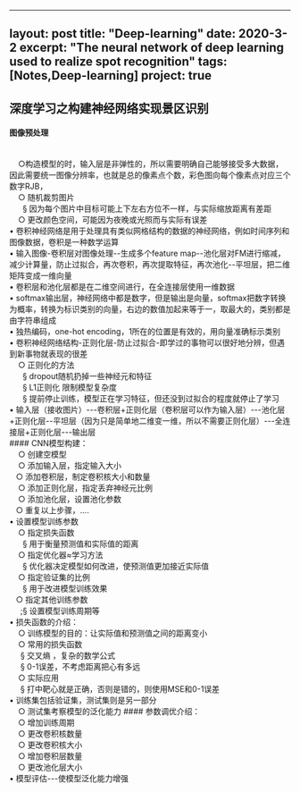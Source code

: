 <script type="text/javascript" src="http://tajs.qq.com/stats?sId=66526224" charset="UTF-8"></script>

---
layout: post
title: "Deep-learning"
date: 2020-3-2
excerpt: "The neural network of deep learning used to realize spot recognition"
tags: [Notes,Deep-learning]
project: true
---


##  深度学习之构建神经网络实现景区识别

####  图像预处理
<br>
 &nbsp;  &nbsp; ○构造模型的时，输入层是非弹性的，所以需要明确自己能够接受多大数据，因此需要统一图像分辨率，也就是总的像素点个数，彩色图向每个像素点对应三个数字RJB，
 <br>
 &nbsp; &nbsp; ○ 随机裁剪图片
 <br>
&nbsp; &nbsp;  &nbsp; § 因为每个图片中目标可能上下左右方位不一样，与实际缩放距离有差距
<br>
&nbsp; &nbsp; ○ 更改颜色空间，可能因为夜晚或光照而与实际有误差
<br>
• 卷积神经网络是用于处理具有类似网格结构的数据的神经网络，例如时间序列和图像数据，卷积是一种数学运算
<br>
• 输入图像-卷积层对图像处理--生成多个feature map--池化层对FM进行缩减，减少计算量，防止过拟合，再次卷积，再次提取特征，再次池化--平坦层，把二维矩阵变成一维向量
<br>
• 卷积层和池化层都是在二维空间进行，在全连接层使用一维数据
<br>
• softmax输出层，神经网络中都是数字，但是输出是向量，softmax把数字转换为概率，转换为标识类别的向量，右边的数值加起来等于一，取最大的，类别都是由字符串组成
<br>
• 独热编码，one-hot encoding，1所在的位置是有效的，用向量准确标示类别
<br>
• 卷积神经网络结构-正则化层-防止过拟合-即学过的事物可以很好地分辨，但遇到新事物就表现的很差
<br>
&nbsp; &nbsp;  ○ 正则化的方法
<br>
&nbsp;  &nbsp; &nbsp; § dropout随机扔掉一些神经元和特征
<br>
&nbsp;  &nbsp; &nbsp; § L1正则化 限制模型复杂度
<br>
&nbsp;  &nbsp; &nbsp; § 提前停止训练，模型正在学习特征，但还没到过拟合的程度就停止了学习
<br>
• 输入层（接收图片）---卷积层+正则化层（卷积层可以作为输入层）---池化层+正则化层--平坦层（因为只是简单地二维变一维，所以不需要正则化层）---全连接层+正则化层---输出层
<br>
#### CNN模型构建：
<br>
&nbsp; &nbsp; ○ 创建空模型
<br>
&nbsp; &nbsp; ○ 添加输入层，指定输入大小
<br>
&nbsp;&nbsp;  ○ 添加卷积层，制定卷积核大小和数量
<br>
&nbsp; &nbsp; ○ 添加正则化层，指定丢弃神经元比例
<br>
&nbsp; &nbsp; ○ 添加池化层，设置池化参数
<br>
&nbsp;&nbsp;  ○ 重复以上步骤，….
<br>
• 设置模型训练参数
<br>
&nbsp; &nbsp; ○ 指定损失函数
<br>
&nbsp; &nbsp; &nbsp; § 用于衡量预测值和实际值的距离
<br>
&nbsp; &nbsp; ○ 指定优化器≈学习方法
<br>
&nbsp; &nbsp; &nbsp; § 优化器决定模型如何改进，使预测值更加接近实际值
<br>
&nbsp; &nbsp;  ○ 指定验证集的比例
<br>
&nbsp; &nbsp; &nbsp; § 用于改进模型训练效果
<br>
&nbsp;&nbsp; ○ 指定其他训练参数
<br>&nbsp; &nbsp&nbsp; ;§ 设置模型训练周期等
<br>• 损失函数的介绍：
<br>&nbsp; &nbsp; ○ 训练模型的目的：让实际值和预测值之间的距离变小
<br>&nbsp; &nbsp; ○ 常用的损失函数
<br>&nbsp; &nbsp;&nbsp; § 交叉熵 ，复杂的数学公式
<br>&nbsp;&nbsp; &nbsp; § 0-1误差，不考虑距离把心有多远
<br>&nbsp; &nbsp; ○ 实际应用
<br>&nbsp;&nbsp; &nbsp; § 打中靶心就是正确，否则是错的，则使用MSE和0-1误差
<br>• 训练集包括验证集，测试集则是另一部分
<br>&nbsp; &nbsp; ○ 测试集考察模型的泛化能力
#### 参数调优介绍：
<br>&nbsp; &nbsp; ○ 增加训练周期
<br>&nbsp; &nbsp; ○ 更改卷积核数量
<br>&nbsp; &nbsp; ○ 更改卷积核大小
<br>&nbsp; &nbsp; ○ 增加卷积层数量
<br>&nbsp; &nbsp; ○ 更改池化层大小
<br>• 模型评估---使模型泛化能力增强


